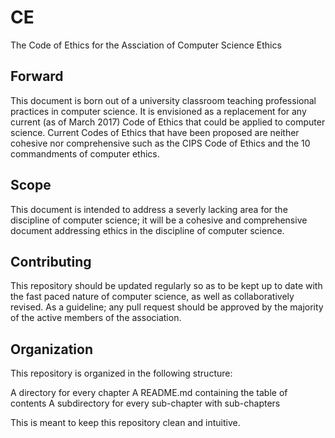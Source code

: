 # CE
The Code of Ethics for the Assciation of Computer Science Ethics

## Forward

This document is born out of a university classroom teaching professional practices in computer science. It is envisioned as a replacement for any current (as of March 2017) Code of Ethics that could be applied to computer science. Current Codes of Ethics that have been proposed are neither cohesive nor comprehensive such as the CIPS Code of Ethics and the 10 commandments of computer ethics.

## Scope

This document is intended to address a severly lacking area for the discipline of computer science; it will be a cohesive and comprehensive document addressing ethics in the discipline of computer science.

## Contributing

This repository should be updated regularly so as to be kept up to date with the fast paced nature of computer science, as well as collaboratively revised. As a guideline; any pull request should be approved by the majority of the active members of the association.

## Organization

This repository is organized in the following structure:

  A directory for every chapter
    A README.md containing the table of contents
    A subdirectory for every sub-chapter with sub-chapters

This is meant to keep this repository clean and intuitive.
